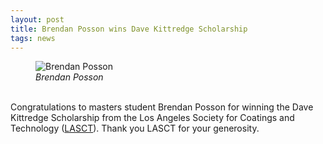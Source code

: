 ```yaml
---
layout: post
title: Brendan Posson wins Dave Kittredge Scholarship
tags: news
---
```


<figure>
  <img src="https://lesliehamachi.github.io/images/Brendan_Posson.png" alt="Brendan Posson" title="Brendan Posson">
  <figcaption><em>Brendan Posson</em></figcaption>
</figure>  
<br>
Congratulations to masters student Brendan Posson for winning the Dave Kittredge Scholarship from the Los Angeles Society for Coatings and Technology (<a href="https://lasct.org/wp-content/uploads/2020/11/LASCT_Oct_Bulletin_2020.pdf">LASCT</a>). Thank you LASCT for your generosity.

